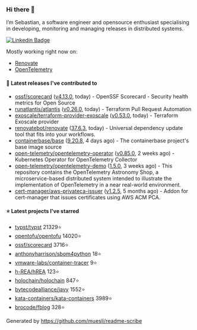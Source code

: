 ### Hi there 👋

I’m Sebastian, a software engineer and opensource enthusiast specialising in developing, monitoring and managing releases in distributed systems.

[![Linkedin Badge](https://img.shields.io/badge/-LinkedIn-blue?style=flat&logo=Linkedin&logoColor=white&link=https://www.linkedin.com/in/sebastian-poxhofer/)](https://www.linkedin.com/in/sebastian-poxhofer/)

Mostly working right now on:
- [Renovate](https://github.com/renovatebot/renovate)
- [OpenTelemetry](https://github.com/open-telemetry)



#### 🚀 Latest releases I've contributed to

- [ossf/scorecard](https://github.com/ossf/scorecard) ([v4.13.0](https://github.com/ossf/scorecard/releases/tag/v4.13.0), today) - OpenSSF Scorecard - Security health metrics for Open Source
- [runatlantis/atlantis](https://github.com/runatlantis/atlantis) ([v0.26.0](https://github.com/runatlantis/atlantis/releases/tag/v0.26.0), today) - Terraform Pull Request Automation
- [exoscale/terraform-provider-exoscale](https://github.com/exoscale/terraform-provider-exoscale) ([v0.53.0](https://github.com/exoscale/terraform-provider-exoscale/releases/tag/v0.53.0), today) - Terraform Exoscale provider
- [renovatebot/renovate](https://github.com/renovatebot/renovate) ([37.6.3](https://github.com/renovatebot/renovate/releases/tag/37.6.3), today) - Universal dependency update tool that fits into your workflows.
- [containerbase/base](https://github.com/containerbase/base) ([9.20.8](https://github.com/containerbase/base/releases/tag/9.20.8), 4 days ago) - The containerbase project&#39;s base image source
- [open-telemetry/opentelemetry-operator](https://github.com/open-telemetry/opentelemetry-operator) ([v0.85.0](https://github.com/open-telemetry/opentelemetry-operator/releases/tag/v0.85.0), 2 weeks ago) - Kubernetes Operator for OpenTelemetry Collector
- [open-telemetry/opentelemetry-demo](https://github.com/open-telemetry/opentelemetry-demo) ([1.5.0](https://github.com/open-telemetry/opentelemetry-demo/releases/tag/1.5.0), 3 weeks ago) - This repository contains the OpenTelemetry Astronomy Shop, a microservice-based distributed system intended to illustrate the implementation of OpenTelemetry in a near real-world environment.
- [cert-manager/aws-privateca-issuer](https://github.com/cert-manager/aws-privateca-issuer) ([v1.2.5](https://github.com/cert-manager/aws-privateca-issuer/releases/tag/v1.2.5), 5 months ago) - Addon for cert-manager that issues certificates using AWS ACM PCA.

#### ⭐ Latest projects I've starred

- [typst/typst](https://github.com/typst/typst) 21329⭐
- [opentofu/opentofu](https://github.com/opentofu/opentofu) 14020⭐
- [ossf/scorecard](https://github.com/ossf/scorecard) 3716⭐
- [anthonyharrison/sbom4python](https://github.com/anthonyharrison/sbom4python) 18⭐
- [vmware-labs/container-tracer](https://github.com/vmware-labs/container-tracer) 9⭐
- [h-REA/hREA](https://github.com/h-REA/hREA) 123⭐
- [holochain/holochain](https://github.com/holochain/holochain) 847⭐
- [bytecodealliance/javy](https://github.com/bytecodealliance/javy) 1552⭐
- [kata-containers/kata-containers](https://github.com/kata-containers/kata-containers) 3989⭐
- [brocode/fblog](https://github.com/brocode/fblog) 328⭐



Generated by https://github.com/muesli/readme-scribe
